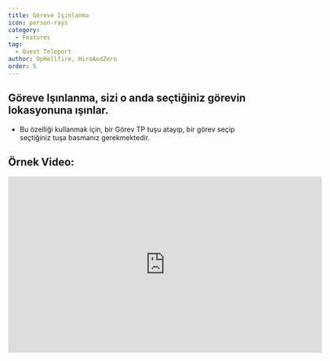 ```yaml
---
title: Göreve Işınlanma
icon: person-rays
category:
  - Features
tag:
  - Quest Teleport
author: OpHellfire, HiroAndZero
order: 5
---
```


## Göreve Işınlanma, sizi o anda seçtiğiniz görevin lokasyonuna ışınlar.
- Bu özelliği kullanmak için, bir Görev TP tuşu atayıp, bir görev seçip seçtiğiniz tuşa basmanız gerekmektedir.

## Örnek Video:

<div class="iframe-container"><iframe width="640" height="360" src="https://www.youtube.com/embed/HNdQu39G2Tc?list=PL5eI1Tb64p56g27qfYk7VuFTz4FK6YrKa" title="Korepi - QuestTP" frameborder="0" allow="accelerometer; autoplay; clipboard-write; encrypted-media; gyroscope; picture-in-picture; web-share" allowfullscreen></iframe></div>
